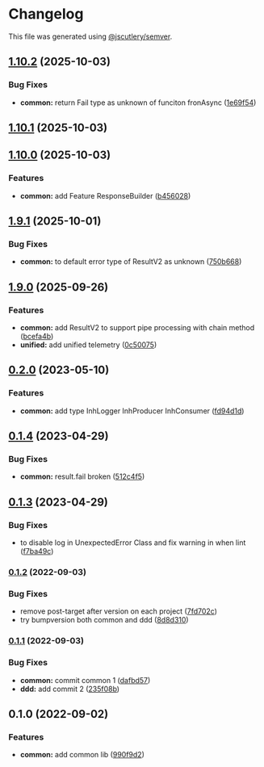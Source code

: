 # Changelog

This file was generated using [@jscutlery/semver](https://github.com/jscutlery/semver).

## [1.10.2](https://github.com/TGA88/inh-lib/compare/common-1.10.1...common-1.10.2) (2025-10-03)


### Bug Fixes

* **common:**  return Fail type as unknown of funciton fronAsync ([1e69f54](https://github.com/TGA88/inh-lib/commit/1e69f5453cdfdea1e60ee01625c604d53458cb88))

## [1.10.1](https://github.com/TGA88/inh-lib/compare/common-1.10.0...common-1.10.1) (2025-10-03)

## [1.10.0](https://github.com/TGA88/inh-lib/compare/common-1.9.1...common-1.10.0) (2025-10-03)


### Features

* **common:** add Feature ResponseBuilder ([b456028](https://github.com/TGA88/inh-lib/commit/b456028f66d5d71a884c2e19b81f4235520db749))

## [1.9.1](https://github.com/TGA88/inh-lib/compare/common-1.9.0...common-1.9.1) (2025-10-01)


### Bug Fixes

* **common:** to default error type of ResultV2  as unknown ([750b668](https://github.com/TGA88/inh-lib/commit/750b668ee5cdfe67335625f480baa26bd11e93a7))

## [1.9.0](https://github.com/TGA88/inh-lib/compare/common-1.8.0...common-1.9.0) (2025-09-26)


### Features

* **common:** add ResultV2 to support pipe processing with chain method ([bcefa4b](https://github.com/TGA88/inh-lib/commit/bcefa4b4971d058078cb62a5f997dca41fd471de))
* **unified:** add unified telemetry ([0c50075](https://github.com/TGA88/inh-lib/commit/0c50075dfafdca2b0af72d7a07d9c96d27469be1))

## [0.2.0](https://github.com/TGA88/inh-lib/compare/common-0.1.4...common-0.2.0) (2023-05-10)


### Features

* **common:** add type InhLogger InhProducer InhConsumer ([fd94d1d](https://github.com/TGA88/inh-lib/commit/fd94d1d2eacfc920dbe5a27a7312ee0bdff8b8e8))

## [0.1.4](https://github.com/TGA88/inh-lib/compare/common-0.1.3...common-0.1.4) (2023-04-29)


### Bug Fixes

* **common:** result.fail broken ([512c4f5](https://github.com/TGA88/inh-lib/commit/512c4f5048a5d83d971021e8942f8dcc71a3933a))

## [0.1.3](https://github.com/TGA88/inh-lib/compare/common-0.1.2...common-0.1.3) (2023-04-29)


### Bug Fixes

* to disable log in UnexpectedError Class and fix warning in when lint ([f7ba49c](https://github.com/TGA88/inh-lib/commit/f7ba49c013851cb84425e96f98dc5989f3b4a05b))

### [0.1.2](https://github.com/TGA88/inh-lib/compare/common-0.1.1...common-0.1.2) (2022-09-03)


### Bug Fixes

* remove post-target after version on each project ([7fd702c](https://github.com/TGA88/inh-lib/commit/7fd702c179520ab3f739c6d4865feda6887c75fc))
* try bumpversion both common and ddd ([8d8d310](https://github.com/TGA88/inh-lib/commit/8d8d310005f343d8d084fcdffaf3c9f33757497d))

### [0.1.1](https://github.com/TGA88/inh-lib/compare/common-0.1.0...common-0.1.1) (2022-09-03)


### Bug Fixes

* **common:** commit common 1 ([dafbd57](https://github.com/TGA88/inh-lib/commit/dafbd5779812664758ce8e7cd2b8d8a77a837cec))
* **ddd:** add commit 2 ([235f08b](https://github.com/TGA88/inh-lib/commit/235f08b7508bbc4299a60dbc8fc2238bb22dc67c))

## 0.1.0 (2022-09-02)


### Features

* **common:** add common lib ([990f9d2](https://github.com/TGA88/inh-lib/commit/990f9d2e6ef5e1c2929fa55967a76b8b0f4ffcd2))
